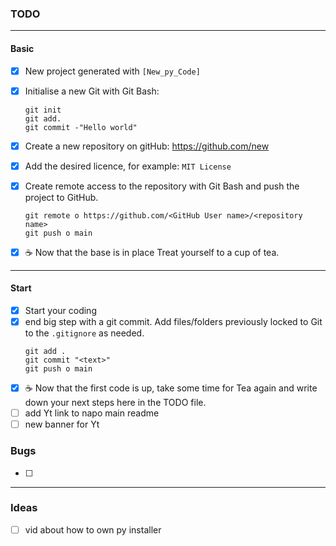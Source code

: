 ### TODO

---

#### Basic
- [x] New project generated with `[New_py_Code]`
- [x] Initialise a new Git with Git Bash:
    ```Git Bash
    git init
    git add.
    git commit -"Hello world"
    ```
- [x] Create a new repository on gitHub: https://github.com/new
- [x] Add the desired licence, for example: `MIT License` 

- [x] Create remote access to the repository with Git Bash and push the project to GitHub.
    ```Git Bash
    git remote o https://github.com/<GitHub User name>/<repository name>
    git push o main
    ```
- [x] ☕ Now that the base is in place Treat yourself to a cup of tea.

---
#### Start

- [x] Start your coding
- [x] end big step with a git commit. Add files/folders previously locked to Git to the `.gitignore` as needed. 
    ```Git Bash
    git add .
    git commit "<text>"
    git push o main
    ```
- [x] ☕ Now that the first code is up, take some time for Tea again and write down your next steps here in the TODO file.
- [ ] add Yt link to napo main readme
- [ ] new banner for Yt

### Bugs

- [ ]

---

### Ideas

- [ ] vid about how to own py installer
